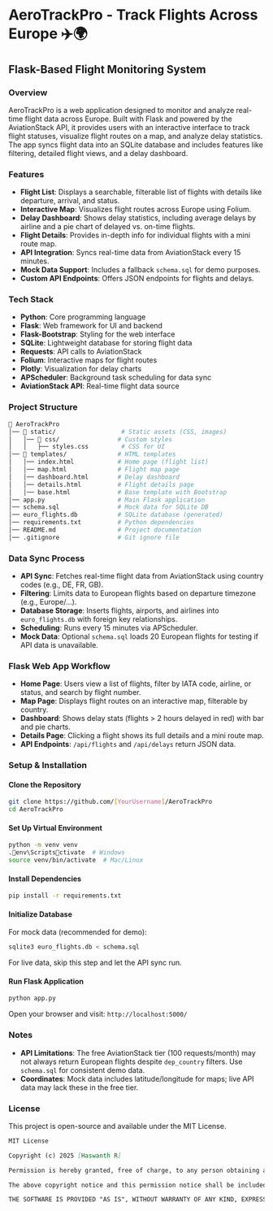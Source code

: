 
# AeroTrackPro - Track Flights Across Europe ✈️🌍

## Flask-Based Flight Monitoring System

### Overview

AeroTrackPro is a web application designed to monitor and analyze real-time flight data across Europe. Built with Flask and powered by the AviationStack API, it provides users with an interactive interface to track flight statuses, visualize flight routes on a map, and analyze delay statistics. The app syncs flight data into an SQLite database and includes features like filtering, detailed flight views, and a delay dashboard.

### Features

- **Flight List**: Displays a searchable, filterable list of flights with details like departure, arrival, and status.
- **Interactive Map**: Visualizes flight routes across Europe using Folium.
- **Delay Dashboard**: Shows delay statistics, including average delays by airline and a pie chart of delayed vs. on-time flights.
- **Flight Details**: Provides in-depth info for individual flights with a mini route map.
- **API Integration**: Syncs real-time data from AviationStack every 15 minutes.
- **Mock Data Support**: Includes a fallback `schema.sql` for demo purposes.
- **Custom API Endpoints**: Offers JSON endpoints for flights and delays.

### Tech Stack

- **Python**: Core programming language
- **Flask**: Web framework for UI and backend
- **Flask-Bootstrap**: Styling for the web interface
- **SQLite**: Lightweight database for storing flight data
- **Requests**: API calls to AviationStack
- **Folium**: Interactive maps for flight routes
- **Plotly**: Visualization for delay charts
- **APScheduler**: Background task scheduling for data sync
- **AviationStack API**: Real-time flight data source

### Project Structure

```bash
📂 AeroTrackPro
│── 📂 static/                  # Static assets (CSS, images)
│   │── 📂 css/                # Custom styles
│   │   ├── styles.css         # CSS for UI
│── 📂 templates/              # HTML templates
│   │── index.html            # Home page (flight list)
│   │── map.html              # Flight map page
│   │── dashboard.html        # Delay dashboard
│   │── details.html          # Flight details page
│   │── base.html             # Base template with Bootstrap
│── app.py                    # Main Flask application
│── schema.sql                # Mock data for SQLite DB
│── euro_flights.db           # SQLite database (generated)
│── requirements.txt          # Python dependencies
│── README.md                 # Project documentation
│── .gitignore                # Git ignore file
```

### Data Sync Process

- **API Sync**: Fetches real-time flight data from AviationStack using country codes (e.g., DE, FR, GB).
- **Filtering**: Limits data to European flights based on departure timezone (e.g., Europe/...).
- **Database Storage**: Inserts flights, airports, and airlines into `euro_flights.db` with foreign key relationships.
- **Scheduling**: Runs every 15 minutes via APScheduler.
- **Mock Data**: Optional `schema.sql` loads 20 European flights for testing if API data is unavailable.

### Flask Web App Workflow

- **Home Page**: Users view a list of flights, filter by IATA code, airline, or status, and search by flight number.
- **Map Page**: Displays flight routes on an interactive map, filterable by country.
- **Dashboard**: Shows delay stats (flights > 2 hours delayed in red) with bar and pie charts.
- **Details Page**: Clicking a flight shows its full details and a mini route map.
- **API Endpoints**: `/api/flights` and `/api/delays` return JSON data.

### Setup & Installation

#### Clone the Repository

```bash
git clone https://github.com/[YourUsername]/AeroTrackPro
cd AeroTrackPro
```

#### Set Up Virtual Environment

```bash
python -m venv venv
.env\Scriptsctivate  # Windows
source venv/bin/activate  # Mac/Linux
```

#### Install Dependencies

```bash
pip install -r requirements.txt
```

#### Initialize Database

For mock data (recommended for demo):

```bash
sqlite3 euro_flights.db < schema.sql
```

For live data, skip this step and let the API sync run.

#### Run Flask Application

```bash
python app.py
```

Open your browser and visit: `http://localhost:5000/`

### Notes

- **API Limitations**: The free AviationStack tier (100 requests/month) may not always return European flights despite `dep_country` filters. Use `schema.sql` for consistent demo data.
- **Coordinates**: Mock data includes latitude/longitude for maps; live API data may lack these in the free tier.

### License

This project is open-source and available under the MIT License.

```markdown
MIT License

Copyright (c) 2025 [Haswanth R]

Permission is hereby granted, free of charge, to any person obtaining a copy of this software and associated documentation files (the "Software"), to deal in the Software without restriction, including without limitation the rights to use, copy, modify, merge, publish, distribute, sublicense, and/or sell copies of the Software, and to permit persons to whom the Software is furnished to do so, subject to the following conditions:

The above copyright notice and this permission notice shall be included in all copies or substantial portions of the Software.

THE SOFTWARE IS PROVIDED "AS IS", WITHOUT WARRANTY OF ANY KIND, EXPRESS OR IMPLIED, INCLUDING BUT NOT LIMITED TO THE WARRANTIES OF MERCHANTABILITY, FITNESS FOR A PARTICULAR PURPOSE AND NONINFRINGEMENT. IN NO EVENT SHALL THE AUTHORS OR COPYRIGHT HOLDERS BE LIABLE FOR ANY CLAIM, DAMAGES, OR OTHER LIABILITY, WHETHER IN AN ACTION OF CONTRACT, TORT OR OTHERWISE, ARISING FROM, OUT OF OR IN CONNECTION WITH THE SOFTWARE OR THE USE OR OTHER DEALINGS IN THE SOFTWARE.
```
